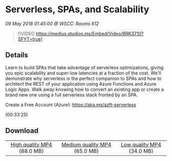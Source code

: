 # Serverless, SPAs, and Scalability

*09 May 2018 01:45:00 @ WSCC: Rooms 612*

> [!VIDEO https://medius.studios.ms/Embed/Video/BRK3710?SFYT=true]

## Details

<p>Learn to build SPAs that take advantage of serverless optimizations, giving you epic scalability and super-low latencies at a fraction of the cost. We'll demonstrate why serverless is the perfect companion to SPAs and how to architect the REST of your application using Azure Functions and Azure Logic Apps. Walk away knowing how to convert an existing app or create a brand new one using a full serverless stack fronted by an SPA.</p><p>Create a Free Account (Azure): <a href="https://aka.ms/azft-serverless">https://aka.ms/azft-serverless</a></p> (00:33:25)

## Download

||||
|:--:|:----:|:-:|
|[High quality MP4](https://sec.ch9.ms/ch9/5fe6/8f9e8213-6e44-4f23-9a82-8fcda5105fe6/BRK3710_high.mp4) (88.0 MB)|[Medium quality MP4](https://sec.ch9.ms/ch9/5fe6/8f9e8213-6e44-4f23-9a82-8fcda5105fe6/BRK3710_mid.mp4) (65.0 MB)|[Low quality MP4](https://sec.ch9.ms/ch9/5fe6/8f9e8213-6e44-4f23-9a82-8fcda5105fe6/BRK3710.mp4) (34.0 MB)|